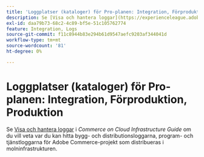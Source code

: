 ```yaml
---
title: 'Loggplatser (kataloger) för Pro-planen: Integration, Förproduktion, Produktion'
description: Se [Visa och hantera loggar](https://experienceleague.adobe.com/docs/commerce-cloud-service/user-guide/develop/test/log-locations.html) i *Commerce on Cloud Infrastructure Guide* för att lära dig var du kan hitta bygg- och driftsättningsloggarna, program- och tjänstloggarna för ditt projekt.
exl-id: daa79b73-68c2-4c89-bf5e-51c105762774
feature: Integration, Logs
source-git-commit: f11c8944b83e294b61d9547aefc9203af344041d
workflow-type: tm+mt
source-wordcount: '81'
ht-degree: 0%

---
```


# Loggplatser (kataloger) för Pro-planen: Integration, Förproduktion, Produktion

Se [Visa och hantera loggar](https://experienceleague.adobe.com/docs/commerce-cloud-service/user-guide/develop/test/log-locations.html) i *Commerce on Cloud Infrastructure Guide* om du vill veta var du kan hitta bygg- och distributionsloggarna, program- och tjänstloggarna för Adobe Commerce-projekt som distribueras i molninfrastrukturen.
